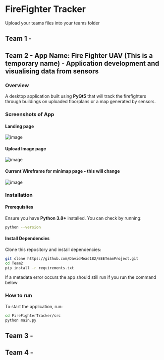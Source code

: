 # FireFighter Tracker
Upload your teams files into your teams folder

## Team 1 -

## Team 2 - App Name: Fire Fighter UAV (This is a temporary name) - Application development and visualising data from sensors
### Overview
A desktop application built using **PyQt5** that will track the firefighters through buildings on uploaded floorplans or a map generated by sensors.

### Screenshots of App
#### Landing page
![image](https://github.com/user-attachments/assets/966f8bf3-bbc2-4fae-b93b-d344832e8faa)
#### Upload Image page
![image](https://github.com/user-attachments/assets/61c7a7df-c89f-4b2a-be7f-2904ac7d8f20)
#### Current Wireframe for minimap page - this will change
![image](https://github.com/user-attachments/assets/308fdc34-2a94-4434-8d7f-02e786dbf0e5)


### Installation
#### Prerequisites
Ensure you have **Python 3.8+** installed. You can check by running:
```sh
python --version
```
#### Install Dependencies
Clone this repository and install dependencies:
```sh
git clone https://github.com/DavidMead182/EEETeamProject.git
cd Team2
pip install -r requirements.txt
```
If a metadata error occurs the app should still run if you run the command below

### How to run
To start the application, run:
```sh
cd FireFighterTracker/src
python main.py
```

## Team 3 -


## Team 4 - 
